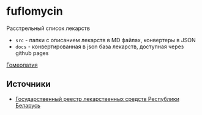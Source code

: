 # fuflomycin

Расстрельный список лекарств

- `src` - папки с описанием лекарств в MD файлах, конвертеры в JSON
- `docs` - конвертированная в json база лекарств, доступная через github pages

[Гомеопатия](https://fuflomycin.github.io/fuflomycin/homeopathy.json)

## Источники

- [Государственный реестр лекарственных средств Республики Беларусь](https://www.rceth.by/Refbank/reestr_lekarstvennih_sredstv/)

